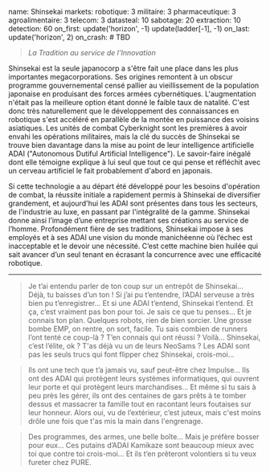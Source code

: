 name: Shinsekai
markets:
    robotique: 3
    militaire: 3
    pharmaceutique: 3
    agroalimentaire: 3
    telecom: 3
datasteal: 10
sabotage: 20
extraction: 10
detection: 60
on_first:
    update('horizon', -1)
    update(ladder[-1], -1)
on_last:
    update('horizon', 2)
on_crash:
    # TBD

> *La Tradition au service de l’Innovation*

Shinsekai est la seule japanocorp a s'être fait une place dans les plus importantes megacorporations. Ses origines remontent à un obscur programme gouvernemental censé pallier au vieillissement de la population japonaise en produisant des forces armées cybernétiques. L'augmentation n'était pas la meilleure option étant donné le faible taux de natalité. C'est donc très naturellement que le développement des connaissances en robotique s'est accéléré en parallèle de la montée en puissance des voisins asiatiques. Les unités de combat Cyberknight sont les premières à avoir envahi les opérations militaires, mais la clé du succès de Shinsekai se trouve bien davantage dans la mise au point de leur intelligence artificielle ADAI ("Autonomous Dutiful Artificial Intelligence"). Le savoir-faire inégalé dont elle témoigne explique à lui seul que tout ce qui pense et réfléchit avec un cerveau artificiel le fait probablement d'abord en japonais.

Si cette technologie a au départ été développé pour les besoins d'opération de combat, la réussite initiale a rapidement permis à Shinsekai de diversifier grandement, et aujourd'hui les ADAI sont présentes dans tous les secteurs, de l'industrie au luxe, en passant par l'intégralité de la gamme.
Shinsekai donne ainsi l’image d’une entreprise mettant ses créations au service de l’homme. Profondément fière de ses traditions, Shinsekai impose à ses employés et à ses ADAI une vision du monde manichéenne où l’échec est inacceptable et le devoir une nécessité. C’est cette machine bien huilée qui sait avancer d’un seul tenant en écrasant la concurrence avec une efficacité robotique.

---

> Je t’ai entendu parler de ton coup sur un entrepôt de Shinsekai…
> Déjà, tu baisses d’un ton ! Si j’ai pu t’entendre, l’ADAI serveuse a très bien pu t’enregistrer… Et si une ADAI t’entend, Shinsekai t’entend. Et ça, c’est vraiment pas bon pour toi. Je sais ce que tu penses…  Et je connais ton plan. Quelques robots, rien de bien sorcier. Une grosse bombe EMP, on rentre, on sort, facile. Tu sais combien de runners l’ont tenté ce coup-là ? T’en connais qui ont réussi ? Voilà… Shinsekai, c’est l’élite, ok ? T'as déjà vu un de leurs NeoSams ? Les ADAI sont pas les seuls trucs qui font flipper chez Shinsekai, crois-moi...  

>Ils ont une tech que t’a jamais vu, sauf peut-être chez Impulse… Ils ont des ADAI qui protègent leurs systèmes informatiques, qui ouvrent leur porte et qui protègent leurs marchandises… Et même si tu sais à peu près les gérer, ils ont des centaines de gars prêts à te tomber dessus et massacrer ta famille tout en racontant leurs foutaises sur leur honneur. Alors oui, vu de l’extérieur, c’est juteux, mais c'est moins drôle une fois que t'as mis la main dans l'engrenage. 

>Des programmes, des armes, une belle boîte… Mais je préfère bosser pour eux… Ces putains d’ADAI Kamikaze sont beaucoup mieux avec toi que contre toi crois-moi… Et ils t’en prêteront volontiers si tu veux fureter chez PURE.
